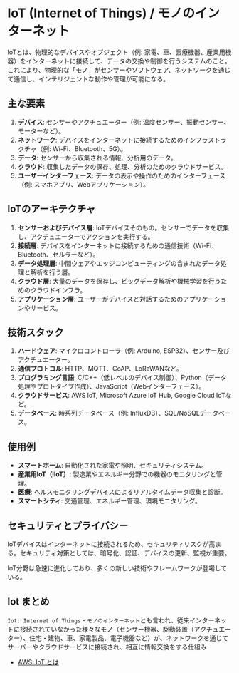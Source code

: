 # IoT (Internet of Things) / モノのインターネット

IoTとは、物理的なデバイスやオブジェクト（例: 家電、車、医療機器、産業用機器）をインターネットに接続して、データの交換や制御を行うシステムのこと。これにより、物理的な「モノ」がセンサーやソフトウェア、ネットワークを通じて通信し、インテリジェントな動作や管理が可能になる。

## 主な要素

1. **デバイス**: センサーやアクチュエーター（例: 温度センサー、振動センサー、モーターなど）。
2. **ネットワーク**: デバイスをインターネットに接続するためのインフラストラクチャ（例: Wi-Fi、Bluetooth、5G）。
3. **データ**: センサーから収集される情報、分析用のデータ。
4. **クラウド**: 収集したデータの保存、処理、分析のためのクラウドサービス。
5. **ユーザーインターフェース**: データの表示や操作のためのインターフェース（例: スマホアプリ、Webアプリケーション）。

## IoTのアーキテクチャ

1. **センサーおよびデバイス層**: IoTデバイスそのもの。センサーでデータを収集し、アクチュエーターでアクションを実行する。
2. **接続層**: デバイスをインターネットに接続するための通信技術（Wi-Fi、Bluetooth、セルラーなど）。
3. **データ処理層**: 中間ウェアやエッジコンピューティングの含まれたデータ処理と解析を行う層。
4. **クラウド層**: 大量のデータを保存し、ビッグデータ解析や機械学習を行うためのクラウドインフラ。
5. **アプリケーション層**: ユーザーがデバイスと対話するためのアプリケーションやサービス。

## 技術スタック

1. **ハードウェア**: マイクロコントローラ（例: Arduino, ESP32）、センサー及びアクチュエーター。
2. **通信プロトコル**: HTTP、MQTT、CoAP、LoRaWANなど。
3. **プログラミング言語**: C/C++（低レベルのデバイス制御）、Python（データ処理やプロトタイプ作成）、JavaScript（Webインターフェース）。
4. **クラウドサービス**: AWS IoT, Microsoft Azure IoT Hub, Google Cloud IoTなど。
5. **データベース**: 時系列データベース（例: InfluxDB）、SQL/NoSQLデータベース。

## 使用例

- **スマートホーム**: 自動化された家電や照明、セキュリティシステム。
- **産業用IoT（IIoT）**: 製造業やエネルギー分野での機器のモニタリングと管理。
- **医療**: ヘルスモニタリングデバイスによるリアルタイムデータ収集と診断。
- **スマートシティ**: 交通管理、エネルギー管理、環境モニタリング。

## セキュリティとプライバシー

IoTデバイスはインターネットに接続されるため、セキュリティリスクが高まる。セキュリティ対策としては、暗号化、認証、デバイスの更新、監視が重要。

IoT分野は急速に進化しており、多くの新しい技術やフレームワークが登場している。

## Iot まとめ

`Iot: Internet of Things` - `モノのインターネット`とも言われ、従来インターネットに接続されていなかった様々なモノ（センサー機器、駆動装置（アクチュエーター）、住宅・建物、車、家電製品、電子機器など）が、ネットワークを通じてサーバーやクラウドサービスに接続され、相互に情報交換をする仕組み

- [AWS: IoT とは](https://aws.amazon.com/jp/iot/what-is-the-internet-of-things/)
